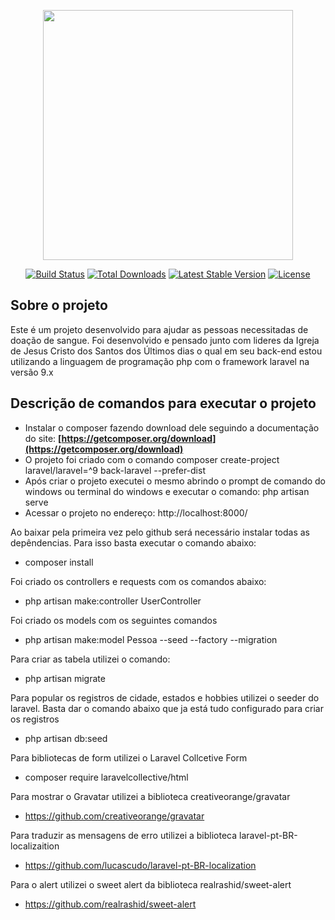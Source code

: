 <p align="center"><a href="https://laravel.com" target="_blank"><img src="https://raw.githubusercontent.com/laravel/art/master/logo-lockup/5%20SVG/2%20CMYK/1%20Full%20Color/laravel-logolockup-cmyk-red.svg" width="400"></a></p>

<p align="center">
<a href="https://travis-ci.org/laravel/framework"><img src="https://travis-ci.org/laravel/framework.svg" alt="Build Status"></a>
<a href="https://packagist.org/packages/laravel/framework"><img src="https://img.shields.io/packagist/dt/laravel/framework" alt="Total Downloads"></a>
<a href="https://packagist.org/packages/laravel/framework"><img src="https://img.shields.io/packagist/v/laravel/framework" alt="Latest Stable Version"></a>
<a href="https://packagist.org/packages/laravel/framework"><img src="https://img.shields.io/packagist/l/laravel/framework" alt="License"></a>
</p>

## Sobre o projeto

Este é um projeto desenvolvido para ajudar as pessoas necessitadas de doação de sangue. Foi desenvolvido e pensado junto com lideres da Igreja de Jesus Cristo dos Santos dos Últimos dias o qual em seu back-end estou utilizando a linguagem de programação php com o framework laravel na versão 9.x  


## Descrição de comandos para executar o projeto 

- Instalar o composer fazendo download dele seguindo a documentação do site: **[https://getcomposer.org/download](https://getcomposer.org/download)**
- O projeto foi criado com o comando composer create-project laravel/laravel=^9 back-laravel --prefer-dist
- Após criar o projeto executei o mesmo abrindo o prompt de comando do windows ou terminal do windows e executar o comando: php artisan serve
- Acessar o projeto no endereço: http://localhost:8000/

Ao baixar pela primeira vez pelo github será necessário instalar todas as depêndencias. Para isso basta executar o comando abaixo:
- composer install 

Foi criado os controllers e requests com os comandos abaixo:
- php artisan make:controller UserController

Foi criado os models com os seguintes comandos
- php artisan make:model Pessoa --seed --factory --migration

Para criar as tabela utilizei o comando:
- php artisan migrate

Para popular os registros de cidade, estados e hobbies utilizei o seeder do laravel. Basta dar o comando abaixo que ja está tudo configurado para criar os registros
- php artisan db:seed

Para bibliotecas de form utilizei o Laravel Collcetive Form
- composer require laravelcollective/html

Para mostrar o Gravatar utilizei a biblioteca creativeorange/gravatar
 - https://github.com/creativeorange/gravatar

 Para traduzir as mensagens de erro utilizei a biblioteca laravel-pt-BR-localizaition
  - https://github.com/lucascudo/laravel-pt-BR-localization

Para o alert utilizei o sweet alert da biblioteca realrashid/sweet-alert
- https://github.com/realrashid/sweet-alert

